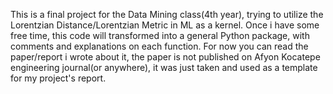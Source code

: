This is a final project for the Data Mining class(4th year), trying to utilize the Lorentzian Distance/Lorentzian Metric in ML as a kernel. Once i have some free time, this code will transformed into a general Python package, with comments and explanations on each function. For now you can read the paper/report i wrote about it, the paper is not published on Afyon Kocatepe engineering journal(or anywhere), it was just taken and used as a template for my project's report.
